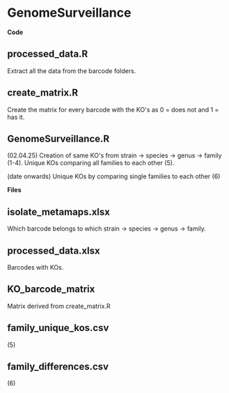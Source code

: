 # GenomeSurveillance
**Code**
## processed_data.R
Extract all the data from the barcode folders.

## create_matrix.R
Create the matrix for every barcode with the KO's as 0 = does not and 1 = has it.

## GenomeSurveillance.R
(02.04.25)
Creation of same KO's from strain -> species -> genus -> family (1-4).
Unique KOs comparing all families to each other (5).

(date onwards)
Unique KOs by comparing single families to each other (6)




**Files**
## isolate_metamaps.xlsx
Which barcode belongs to which strain -> species -> genus -> family.

## processed_data.xlsx
Barcodes with KOs.

## KO_barcode_matrix
Matrix derived from create_matrix.R

## family_unique_kos.csv
(5)

## family_differences.csv
(6)

